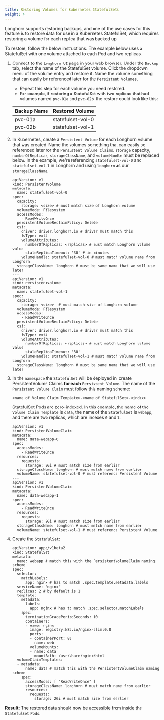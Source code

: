 ```yaml
---
title: Restoring Volumes for Kubernetes StatefulSets
weight: 4
---
```

Longhorn supports restoring backups, and one of the use cases for this feature is to restore data for use in a Kubernetes StatefulSet, which requires restoring a volume for each replica that was backed up.

To restore, follow the below instructions. The example below uses a StatefulSet with one volume attached to each Pod and two replicas.

1. Connect to the `Longhorn UI` page in your web browser. Under the `Backup` tab, select the name of the StatefulSet volume. Click the dropdown menu of the volume entry and restore it. Name the volume something that can easily be referenced later for the `Persistent Volumes`.
    - Repeat this step for each volume you need restored.
    - For example, if restoring a StatefulSet with two replicas that had volumes named `pvc-01a` and `pvc-02b`, the restore could look like this:

    | Backup Name | Restored Volume   |
    |-------------|-------------------|
    | pvc-01a     | statefulset-vol-0 |
    | pvc-02b     | statefulset-vol-1 |

2. In Kubernetes, create a `Persistent Volume` for each Longhorn volume that was created. Name the volumes something that can easily be referenced later for the `Persistent Volume Claims`. `storage` capacity, `numberOfReplicas`, `storageClassName`, and `volumeHandle` must be replaced below. In the example, we're referencing `statefulset-vol-0` and `statefulset-vol-1` in Longhorn and using `longhorn` as our `storageClassName`.

    ```
    apiVersion: v1
    kind: PersistentVolume
    metadata:
      name: statefulset-vol-0
    spec:
      capacity:
        storage: <size> # must match size of Longhorn volume
      volumeMode: Filesystem
      accessModes:
        - ReadWriteOnce
      persistentVolumeReclaimPolicy: Delete
      csi:
        driver: driver.longhorn.io # driver must match this
        fsType: ext4
        volumeAttributes:
          numberOfReplicas: <replicas> # must match Longhorn volume value
          staleReplicaTimeout: '30' # in minutes
        volumeHandle: statefulset-vol-0 # must match volume name from Longhorn
      storageClassName: longhorn # must be same name that we will use later
    ---
    apiVersion: v1
    kind: PersistentVolume
    metadata:
      name: statefulset-vol-1
    spec:
      capacity:
        storage: <size>  # must match size of Longhorn volume
      volumeMode: Filesystem
      accessModes:
        - ReadWriteOnce
      persistentVolumeReclaimPolicy: Delete
      csi:
        driver: driver.longhorn.io # driver must match this
        fsType: ext4
        volumeAttributes:
          numberOfReplicas: <replicas> # must match Longhorn volume value
          staleReplicaTimeout: '30'
        volumeHandle: statefulset-vol-1 # must match volume name from Longhorn
      storageClassName: longhorn # must be same name that we will use later
    ```
3. In the `namespace` the `StatefulSet` will be deployed in, create PersistentVolume Claims **for each** `Persistent Volume`. The name of the `Persistent Volume Claim` must follow this naming scheme:

    ```
    <name of Volume Claim Template>-<name of StatefulSet>-<index>
    ```
    StatefulSet Pods are zero-indexed. In this example, the name of the `Volume Claim
  Template` is `data`, the name of the `StatefulSet` is `webapp`, and there
  are two replicas, which are indexes `0` and `1`.

    ```
    apiVersion: v1
    kind: PersistentVolumeClaim
    metadata:
      name: data-webapp-0
    spec:
      accessModes:
        - ReadWriteOnce
      resources:
        requests:
          storage: 2Gi # must match size from earlier
      storageClassName: longhorn # must match name from earlier
      volumeName: statefulset-vol-0 # must reference Persistent Volume
    ---
    apiVersion: v1
    kind: PersistentVolumeClaim
    metadata:
      name: data-webapp-1
    spec:
      accessModes:
        - ReadWriteOnce
      resources:
        requests:
          storage: 2Gi # must match size from earlier
      storageClassName: longhorn # must match name from earlier
      volumeName: statefulset-vol-1 # must reference Persistent Volume
    ```

4. Create the `StatefulSet`:

    ```
    apiVersion: apps/v1beta2
    kind: StatefulSet
    metadata:
      name: webapp # match this with the PersistentVolumeClaim naming scheme
    spec:
      selector:
        matchLabels:
          app: nginx # has to match .spec.template.metadata.labels
      serviceName: "nginx"
      replicas: 2 # by default is 1
      template:
        metadata:
          labels:
            app: nginx # has to match .spec.selector.matchLabels
        spec:
          terminationGracePeriodSeconds: 10
          containers:
          - name: nginx
            image: registry.k8s.io/nginx-slim:0.8
            ports:
            - containerPort: 80
              name: web
            volumeMounts:
            - name: data
              mountPath: /usr/share/nginx/html
      volumeClaimTemplates:
      - metadata:
          name: data # match this with the PersistentVolumeClaim naming scheme
        spec:
          accessModes: [ "ReadWriteOnce" ]
          storageClassName: longhorn # must match name from earlier
          resources:
            requests:
              storage: 2Gi # must match size from earlier
    ```

**Result:** The restored data should now be accessible from inside the `StatefulSet`
`Pods`.
